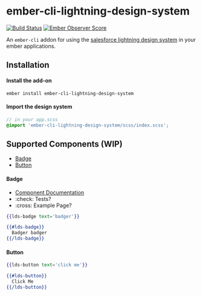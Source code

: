 # ember-cli-lightning-design-system

[![Build Status](https://travis-ci.org/jonnii/ember-cli-lightning-design-system.svg?branch=master)](https://travis-ci.org/jonnii/ember-cli-lightning-design-system) [![Ember Observer Score](https://emberobserver.com/badges/ember-cli-lightning-design-system.svg)](https://emberobserver.com/addons/ember-cli-lightning-design-system)

An `ember-cli` addon for using the [salesforce lightning design system](https://www.lightningdesignsystem.com)
in your ember applications.

## Installation

#### Install the add-on

```
ember install ember-cli-lightning-design-system
```

#### Import the design system

```scss
// in your app.scss
@import 'ember-cli-lightning-design-system/scss/index.scss';
```

## Supported Components (WIP)

 * [Badge](#badge)
 * [Button](#button)

#### Badge

 - [Component Documentation](https://www.lightningdesignsystem.com/components/badges/)
 - :check: Tests?
 - :cross: Example Page?

```hbs
{{lds-badge text='badger'}}

{{#lds-badge}}
  Badger badger
{{/lds-badge}}
```

#### Button

```hbs
{{lds-button text='click me'}}

{{#lds-button}}
  Click Me
{{/lds-button}}
```